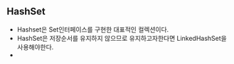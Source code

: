 ## HashSet
  - Hashset은 Set인터페이스를 구현한 대표적인 컬렉션이다.
  - HashSet은 저장순서를 유지하지 않으므로 유지하고자한다면 LinkedHashSet을 사용해야한다.
  - 
